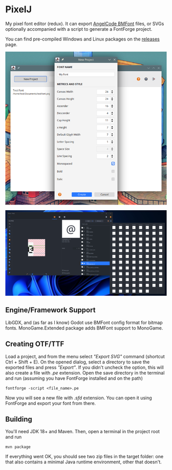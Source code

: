 # PixelJ

My pixel font editor (redux). It can export
[AngelCode BMFont](http://www.angelcode.com/products/bmfont/) files, or SVGs optionally accompanied with a script to
generate a FontForge project.

You can find pre-compiled Windows and Linux packages on the [releases](https://github.com/mimoguz/pixelj/releases) page.

![New project dialog](.github/new_project_2022_11_19.png)

![Project view](.github/glyphs_screen_2022_12_17.png)

## Engine/Framework Support

LibGDX, and (as far as I know) Godot use BMFont config format for bitmap fonts. MonoGame.Extended package adds
BMFont support to MonoGame.

## Creating OTF/TTF

Load a project, and from the menu select _"Export SVG"_ command (shortcut Ctrl + Shift + E). On the opened dialog, select a directory to save the exported files and press _"Export"_. If you didn't uncheck the option, this will also create a file with _.pe_ extension. Open the save directory in the terminal and run (assuming you have FontForge installed and on the path)

```
fontforge -script <file_name>.pe
```

Now you will see a new file with _.sfd_ extension. You can open it using FontForge and export your font from there.



## Building

You'll need JDK 18+ and Maven. Then, open a terminal in the project root and run

    mvn package

If everything went OK, you should see two zip files in the target folder: one that also contains a
minimal Java runtime environment, other that doesn't.
